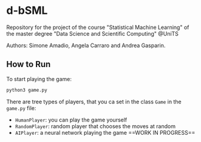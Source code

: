# d-bSML

Repository for the project of the course "Statistical Machine Learning" of the master degree "Data Science and Scientific Computing" @UniTS

Authors: Simone Amadio, Angela Carraro and Andrea Gasparin.

## How to Run

To start playing the game:

```bash
python3 game.py
```



There are tree types of players, that you ca set in the class `Game` in the `game.py` file:

- `HumanPlayer`: you can play the game yourself
- `RandomPlayer`: random player that chooses the moves at random
- `AIPlayer`: a neural network playing the game ==WORK IN PROGRESS==